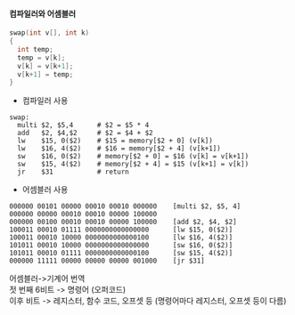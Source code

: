 #### 컴파일러와 어셈블러

```c
swap(int v[], int k)
{
  int temp;
  temp = v[k];
  v[k] = v[k+1];
  v[k+1] = temp;
}
```
- 컴파일러 사용
```assembly
swap:
  multi $2, $5,4      # $2 = $5 * 4
  add   $2, $4,$2     # $2 = $4 + $2
  lw    $15, 0($2)    # $15 = memory[$2 + 0] (v[k])
  lw    $16, 4($2)    # $16 = memory[$2 + 4] (v[k+1])
  sw    $16, 0($2)    # memory[$2 + 0] = $16 (v[k] = v[k+1])
  sw    $15, 4($2)    # memory[$2 + 4] = $15 (v[k+1] = v[k])
  jr    $31           # return
```
- 어셈블러 사용
```
000000 00101 00000 00010 00010 000000    [multi $2, $5, 4]  
000000 00000 00010 00010 00000 100000  
000000 00100 00010 00010 00000 100000    [add $2, $4, $2]  
100011 00010 01111 0000000000000000      [lw $15, 0($2)]  
100011 00010 10000 0000000000000100      [lw $16, 4($2)]  
101011 00010 10000 0000000000000000      [sw $16, 0($2)]  
101011 00010 01111 0000000000000100      [sw $15, 4($2)]  
000000 11111 00000 00000 00000 001000    [jr $31]
```
어셈블러->기계어 번역  
젓 번째 6비트 -> 명령어 (오퍼코드)  
이후 비트 -> 레지스터, 함수 코드, 오프셋 등 (명령어마다 레지스터, 오프셋 등이 다름)  
